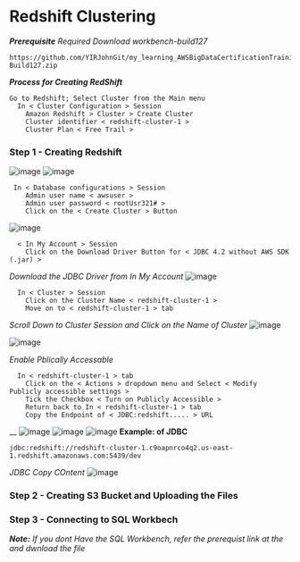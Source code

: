 # Redshift Clustering

***Prerequisite***
_Required Download workbench-build127_

```
https://github.com/YIRJohnGit/my_learning_AWSBigDataCertificationTraining/raw/main/Workbench-Build127.zip
```
***Process for Creating RedShift***
```
Go to Redshift; Select Cluster from the Main menu
  In < Cluster Configuration > Session
    Amazon Redshift > Cluster > Create Cluster
    Cluster identifier < redshift-cluster-1 >
    Cluster Plan < Free Trail > 
```

### Step 1 - Creating Redshift ###

![image](https://user-images.githubusercontent.com/111234771/200163540-ee9b4b04-0ccc-434e-b83b-d844a5934233.png)
![image](https://user-images.githubusercontent.com/111234771/200163997-466379f8-5004-4614-82fd-db85689ead59.png)
```
 In < Database configurations > Session
    Admin user name < awsuser >
    Admin user password < rootUsr321# >
    Click on the < Create Cluster > Button
```
![image](https://user-images.githubusercontent.com/111234771/200164535-316d9a57-2ab7-4ee2-a0a4-1381312092e1.png)
```
  < In My Account > Session
    Click on the Download Driver Button for < JDBC 4.2 without AWS SDK (.jar) >
```
_Download the JDBC Driver from In My Account_ 
![image](https://user-images.githubusercontent.com/111234771/200164854-16801969-bcdd-40f6-b57f-9fa597fb75b6.png)

```
  In < Cluster > Session
    Click on the Cluster Name < redshift-cluster-1 >
    Move on to < redshift-cluster-1 > tab
```
_Scroll Down to Cluster Session and Click on the Name of Cluster_ 
![image](https://user-images.githubusercontent.com/111234771/200301367-32d7f50a-d743-4012-a505-bfae76305506.png)

![image](https://user-images.githubusercontent.com/111234771/200301567-2b15f8aa-7769-440d-8f36-1dd5326f339f.png)

_Enable Pblically Accessable_
```
  In < redshift-cluster-1 > tab
    Click on the < Actions > dropdown menu and Select < Modify Publicly accessible settings >
    Tick the Checkbox < Turn on Publicly Accessible > 
    Return back to In < redshift-cluster-1 > tab
    Copy the Endpoint of < JDBC:redshift..... > URL 
```
__
![image](https://user-images.githubusercontent.com/111234771/200302060-cdab8711-aac8-4869-8dbe-60d7f8c8970e.png)
![image](https://user-images.githubusercontent.com/111234771/200302440-190b7964-8a68-4147-bb29-41624f2d0b07.png)
![image](https://user-images.githubusercontent.com/111234771/200302681-d8f7a731-fa52-4b74-82fb-f534f9c537c0.png)
__Example: of JDBC__
```
jdbc:redshift://redshift-cluster-1.c9oapnrco4q2.us-east-1.redshift.amazonaws.com:5439/dev
```
_JDBC Copy COntent_
![image](https://user-images.githubusercontent.com/111234771/200303009-3f275d91-3817-43b5-8512-2b8b74c9ce05.png)


### Step 2 - Creating S3 Bucket and Uploading the Files ###

### Step 3 - Connecting to SQL Workbech ###
***Note:*** _If you dont Have the SQL Workbench, refer the prerequist link at the and dwnload the file_

